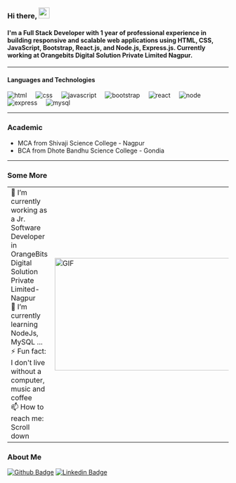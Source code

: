 ### Hi there, <img src="https://media.giphy.com/media/hvRJCLFzcasrR4ia7z/giphy.gif" width="25px">

#### I'm a Full Stack Developer with 1 year of professional experience in building responsive and scalable web applications using HTML, CSS, JavaScript, Bootstrap, React.js, and Node.js, Express.js. Currently working at Orangebits Digital Solution Private Limited Nagpur.

<hr>

#### Languages and Technologies
<p align="left">
  <img src="https://img.shields.io/badge/HTML5-F87B1B?style=for-the-badge&logo=HTML5&logoColor=white" alt="html" /> &nbsp; &nbsp;
  <img src="https://img.shields.io/badge/CSS3-4E61D3?style=for-the-badge&logo=CSS3&logoColor=white" alt="css" /> &nbsp; &nbsp;
  <img src="https://img.shields.io/badge/JAVASCRIPT-FFC50F?style=for-the-badge&logo=javascript&logoColor=white" alt="javascript" /> &nbsp; &nbsp;
  <img src="https://img.shields.io/badge/BOOTSTRAP-8C00FF?style=for-the-badge&logo=bootstrap&logoColor=white" alt="bootstrap" /> &nbsp; &nbsp;
  <img src="https://img.shields.io/badge/REACTJS-91C4C3?style=for-the-badge&logo=reactjs&logoColor=black" alt="react" /> &nbsp; &nbsp;
   <img src="https://img.shields.io/badge/NODEJS-E0D9D9?style=for-the-badge&logo=nodejs&logoColor=black" alt="node" /> &nbsp; &nbsp;
  <img src="https://img.shields.io/badge/EXPRESSJS-7B68EE?style=for-the-badge&logo=express&logoColor=white" alt="express" /> &nbsp; &nbsp;
  <img src="https://img.shields.io/badge/MYSQL-5A9690?style=for-the-badge&logo=mysql&logoColor=orange" alt="mysql" /> &nbsp; &nbsp;
</p>

<hr>

### Academic

- MCA from Shivaji Science College - Nagpur <br>
- BCA from Dhote Bandhu Science College - Gondia <br>
 
<hr>

### Some More
<table border="0">
  <tr>
    <td>  
      🔭 I’m currently working as a Jr. Software Developer in OrangeBits Digital Solution Private Limited- Nagpur<br>
      🌱 I’m currently learning NodeJs, MySQL ... <br>
      ⚡ Fun fact: I don't live without a computer, music and coffee <br>
      📫 How to reach me: Scroll down <br>
    </td>
    <td>
      <img  alt="GIF" src="https://github.com/shweta/shweta/blob/main/programmer.gif?raw=true" width="400" height="256" /><br>
    </td>
  </tr>
</table>

### About Me
[![Github Badge](https://img.shields.io/badge/-Github-000?style=flat-square&logo=Github&logoColor=white&link=https://github.com/williamlims)](https://github.com/williamlims)
[![Linkedin Badge](https://img.shields.io/badge/-LinkedIn-blue?style=flat-square&logo=Linkedin&logoColor=white&link=https://www.linkedin.com/in/shweta-yele-b2b825253/)](https://www.linkedin.com/in/shweta-yele-b2b825253/)


